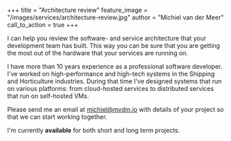 +++
title = "Architecture review"
feature_image = "/images/services/architecture-review.jpg"
author = "Michiel van der Meer"
call_to_action = true
+++

I can help you review the software- and service architecture that your development team has built. This way you can be sure that you are getting the most out of the hardware that your services are running on.

I have more than 10 years experience as a professional software developer. I've worked on high-performance and high-tech systems in the Shipping and Horticulture industries. During that time I've designed systems that run on various platforms: from cloud-hosted services to distributed services that run on self-hosted VMs.

Please send me an email at [michiel@mvdm.io](mailto:michiel@mvdm.io) with details of your project so that we can start working together.

I'm currently **available** for both short and long term projects.
